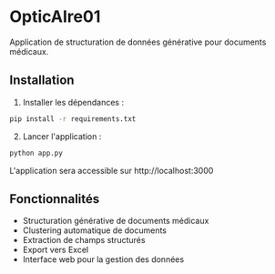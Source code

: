 # OpticAIre01

Application de structuration de données générative pour documents médicaux.

## Installation

1. Installer les dépendances :
```bash
pip install -r requirements.txt
```

2. Lancer l'application :
```bash
python app.py
```

L'application sera accessible sur http://localhost:3000

## Fonctionnalités

- Structuration générative de documents médicaux
- Clustering automatique de documents
- Extraction de champs structurés
- Export vers Excel
- Interface web pour la gestion des données

